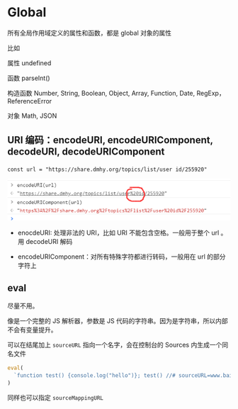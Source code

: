 # Global

所有全局作用域定义的属性和函数，都是 global 对象的属性

比如

属性 undefined

函数 parseInt()

构造函数 Number, String, Boolean, Object, Array, Function, Date, RegExp，ReferenceError

对象 Math, JSON

## URI 编码：encodeURI, encodeURIComponent, decodeURI, decodeURIComponent

`const url = "https://share.dmhy.org/topics/list/user id/255920"`

![](../images/e2764e12b2a7c64aeb1dc61a8602f561.png)

- enocdeURI: 处理非法的 URI，比如 URI 不能包含空格。一般用于整个 url 。用 decodeURI 解码

- encodeURIComponent：对所有特殊字符都进行转码，一般用在 url 的部分字符上

## eval

尽量不用。

像是一个完整的 JS 解析器，参数是 JS 代码的字符串。因为是字符串，所以内部不会有变量提升。

可以在结尾加上 `sourceURL` 指向一个名字，会在控制台的 Sources 内生成一个同名文件

```js
eval(
  `function test() {console.log("hello")}; test() //# sourceURL=www.baidu.com`
)
```

同样也可以指定 `sourceMappingURL`
